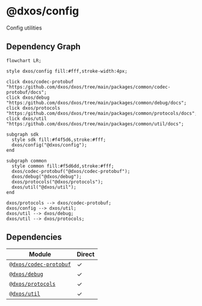 # @dxos/config

Config utilities

## Dependency Graph

```mermaid
flowchart LR;

style dxos/config fill:#fff,stroke-width:4px;

click dxos/codec-protobuf "https:/github.com/dxos/dxos/tree/main/packages/common/codec-protobuf/docs";
click dxos/debug "https:/github.com/dxos/dxos/tree/main/packages/common/debug/docs";
click dxos/protocols "https:/github.com/dxos/dxos/tree/main/packages/common/protocols/docs";
click dxos/util "https:/github.com/dxos/dxos/tree/main/packages/common/util/docs";

subgraph sdk
  style sdk fill:#f4f5d6,stroke:#fff;
  dxos/config("@dxos/config");
end

subgraph common
  style common fill:#f5d6dd,stroke:#fff;
  dxos/codec-protobuf("@dxos/codec-protobuf");
  dxos/debug("@dxos/debug");
  dxos/protocols("@dxos/protocols");
  dxos/util("@dxos/util");
end

dxos/protocols --> dxos/codec-protobuf;
dxos/config --> dxos/util;
dxos/util --> dxos/debug;
dxos/util --> dxos/protocols;
```

## Dependencies

| Module | Direct |
|---|---|
| [`@dxos/codec-protobuf`](../../../common/codec-protobuf/docs/README.md) | &check; |
| [`@dxos/debug`](../../../common/debug/docs/README.md) | &check; |
| [`@dxos/protocols`](../../../common/protocols/docs/README.md) | &check; |
| [`@dxos/util`](../../../common/util/docs/README.md) | &check; |
